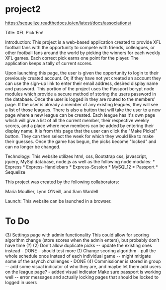 # project2

https://sequelize.readthedocs.io/en/latest/docs/associations/

Title: XFL Pick'Em!

Introduction: This project is a web-based application created to provide XFL football fans with the opportunity to compete with friends, colleagues, or other football fans around the world by picking the winners for each weekly XFL games.  Each correct pick earns one point for the player.  The application keeps a tally of current scores.

Upon launching this page, the user is given the opportunity to login to their previously created account.  Or, if they have not yet created an account they can use the sign-up link to enter their email address, desired display name and password.  This portion of the project uses the Passport bcrypt node modules which provide a secure method of storing the users password in the database. Once the user is logged in they are routed to the members' page.  If the user is already a member of any existing leagues, they will see a list of those leagues.  There is also a button that will take the user to a new page where a new league can be created.  Each league has it's own page which will give a list of all the current member, their respective weekly scores, and a place where new members can be added by entering their display name.  It is from this page that the user can click the "Make Picks!" button.  They can then select the week for which they would like to make their guesses.  Once the game has begun, the picks become "locked" and can no longer be changed.  


Technology: This website utilizes html, css, Bootstrap css, javascript, jquery, MySql database, node.js as well as the following node modules:
    * Express
    * Express-Handlebars
    * Express-Session
    * MySQL12
    * Passport
    * Sequelize
     

This project was created by the following collaborators:

Maria Moullier, Lynn O'Neill, and Sam Wardell


Launch: This website can be launched in a browser.

# To Do

(3) Settings page with admin functionality
    This could allow for scoring algorithm change (store scores when the admin enters), but probably don't have time (?)
(2) Don't allow duplicate picks -- update the existing ones instead - DONE - should test more
(1) Change scoring algorithm - pull the whole schedule once instead of each individual game -- might mitigate some of the asynch challenges - DONE
(4) Commissioner is stored in group -- add some visual indicator of who they are, and maybe let them add users on the league page? - added visual indicator
Make sure passport is working well -- error messages and actually locking pages that should be locked to logged in users